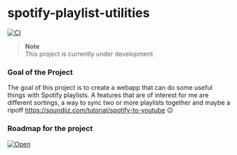# spotify-playlist-utilities

[![CI](https://github.com/DerLev/spotify-playlist-utilities/actions/workflows/integration.yml/badge.svg?branch=main&event=push)](https://github.com/DerLev/spotify-playlist-utilities/actions/workflows/integration.yml)

> **Note**  
> This project is currently under development

### Goal of the Project

The goal of this project is to create a webapp that can do some useful things 
with Spotify playlists. A features that are of interest for me are different 
sortings, a way to sync two or more playlists together and maybe a ripoff 
https://soundiiz.com/tutorial/spotify-to-youtube 😉

### Roadmap for the project

[![Open](https://derlev.github.io/svg-tags/derlev%20open.svg)](https://derlev.notion.site/f431507fdd2a41be87bb9a5119a4e653?v=73f6fe0992c549dfbd592e4d1b691dc6)
